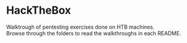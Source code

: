 # HackTheBox
 Walktrough of pentesting exercises done on HTB machines.  
 Browse through the folders to read the walkthroughs in each README.
